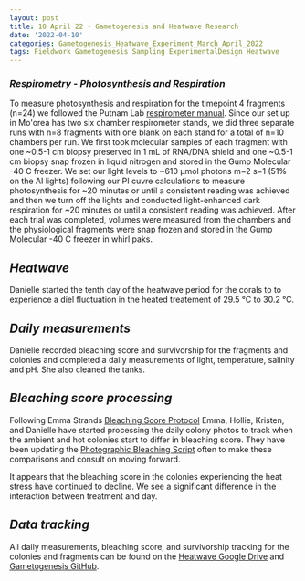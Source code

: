```yaml
---
layout: post
title: 10 April 22 - Gametogenesis and Heatwave Research
date: '2022-04-10'
categories: Gametogenesis_Heatwave_Experiment_March_April_2022
tags: Fieldwork Gametogenesis Sampling ExperimentalDesign Heatwave
---
```


### *Respirometry - Photosynthesis and Respiration*
To measure photosynthesis and respiration for the timepoint 4 fragments (n=24) we followed the Putnam Lab [respirometer manual](https://github.com/Putnam-Lab/Lab_Management/blob/master/Lab_Resources/Equipment_Protocols/Respirometry_Protocol/Respirometry_Manual.md). Since our set up in Mo'orea has two six chamber respirometer stands, we did three separate runs with n=8 fragments with one blank on each stand for a total of n=10 chambers per run. We first took molecular samples of each fragment with one ~0.5-1 cm biopsy preserved in 1 mL of RNA/DNA shield and one ~0.5-1 cm biopsy snap frozen in liquid nitrogen and stored in the Gump Molecular -40 C freezer. We set our light levels to ~610 μmol photons m−2 s−1 (51% on the AI lights) following our PI cuvre calculations to measure photosynthesis for ~20 minutes or until a consistent reading was achieved and then we turn off the lights and conducted light-enhanced dark respiration for ~20 minutes or until a consistent reading was achieved. After each trial was completed, volumes were measured from the chambers and the physiological fragments were snap frozen and stored in the Gump Molecular -40 C freezer in whirl paks.

## *Heatwave*
Danielle started the tenth day of the heatwave period for the corals to to experience a diel fluctuation in the heated treatement of 29.5 °C to 30.2 °C.

## *Daily measurements*
Danielle recorded bleaching score and survivorship for the fragments and colonies and completed a daily measurements of light, temperature, salinity and pH. She also cleaned the tanks.

## *Bleaching score processing*
Following Emma Strands [Bleaching Score Protocol](https://github.com/emmastrand/EmmaStrand_Notebook/blob/master/_posts/2019-10-28-ImageJ-Analysis-Protocols.md#-bleaching_score) Emma, Hollie, Kristen, and Danielle have started processing the daily colony photos to track when the ambient and hot colonies start to differ in bleaching score. They have been updating the [Photographic Bleaching Script](https://github.com/daniellembecker/Gametogenesis/blob/main/RAnalysis/scripts/Photographic_Bleaching.pdf) often to make these comparisons and consult on moving forward. 

It appears that the bleaching score in the colonies experiencing the heat stress have continued to decline. We see a significant difference in the interaction between treatment and day.

## *Data tracking*
All daily measurements, bleaching score, and survivorship tracking for the colonies and fragments can be found on the [Heatwave Google Drive](https://drive.google.com/drive/u/0/folders/1f0I4fi72gqcFtxoOj08j3n1DRL2GLVKw) and [Gametogenesis GitHub](https://github.com/daniellembecker/Gametogenesis).
